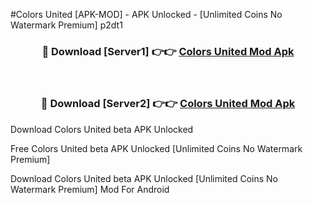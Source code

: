 #Colors United [APK-MOD] - APK Unlocked - [Unlimited Coins No Watermark Premium] p2dt1



<div align="center">

<h3>🔴 Download [Server1] 👉👉 <a href="https://momento.my/?title=Colors_United">Colors United Mod Apk</a></h3><br>

<h3>🔴 Download [Server2] 👉👉 <a href="https://momento.my/?title=Colors_United">Colors United Mod Apk</a></h3>
</div>



Download Colors United beta APK Unlocked

Free Colors United beta APK Unlocked [Unlimited Coins No Watermark Premium]

Download Colors United beta APK Unlocked [Unlimited Coins No Watermark Premium] Mod For Android

